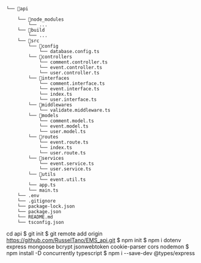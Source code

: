 ```
└── 📁api

    └── 📁node_modules
        └── ...
    └── 📁build
        └── ...
    └── 📁src
        └── 📁config
            └── database.config.ts
        └── 📁controllers
            └── comment.controller.ts
            └── event.controller.ts
            └── user.controller.ts
        └── 📁interfaces
            └── comment.interface.ts
            └── event.interface.ts
            └── index.ts
            └── user.interface.ts
        └── 📁middlewares
            └── validate.middleware.ts
        └── 📁models
            └── comment.model.ts
            └── event.model.ts
            └── user.model.ts
        └── 📁routes
            └── event.route.ts
            └── index.ts
            └── user.route.ts
        └── 📁services
            └── event.service.ts
            └── user.service.ts
        └── 📁utils
            └── event.util.ts
        └── app.ts
        └── main.ts
    └── .env
    └── .gitignore
    └── package-lock.json
    └── package.json
    └── README.md
    └── tsconfig.json
```

cd api
$ git init
$ git remote add origin https://github.com/RusselTano/EMS_api.git
$ npm init
$ npm i dotenv express mongoose bcrypt jsonwebtoken cookie-parser cors nodemon
$ npm install -D concurrently typescript
$ npm i --save-dev @types/express